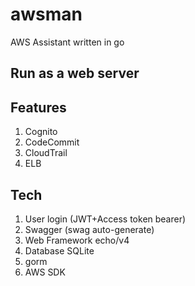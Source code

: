 # awsman
AWS Assistant written in go


## Run as a web server

## Features
1. Cognito
1. CodeCommit
1. CloudTrail
1. ELB

## Tech
1. User login (JWT+Access token bearer)
1. Swagger (swag auto-generate)
1. Web Framework echo/v4
1. Database SQLite
1. gorm
1. AWS SDK

